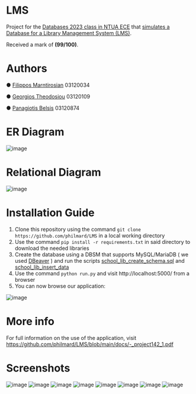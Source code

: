 # LMS
Project for the [Databases 2023 class in NTUA ECE](https://www.ece.ntua.gr/en/undergraduate/courses/3123) that [simulates a Database for a Library Management System (LMS)](https://github.com/philmard/LMS/blob/main/docs/ekfwnhseis/Semester%20Project%202022-2023_en.pdf). 

Received a mark of **(99/100)**.
# Authors
● [Filippos Marntirosian](https://github.com/philmard) 03120034 

● [Georgios Theodosiou](https://github.com/GeorgeTheo7) 03120109 

● [Panagiotis Belsis](https://github.com/PanosBelsis) 03120874 
# ER Diagram
![image](https://github.com/philmard/LMS/assets/133666571/03b58dbe-0b1c-48c5-8538-50544d616d54)
# Relational Diagram
![image](https://github.com/philmard/LMS/assets/133666571/5324e8cd-88a1-49ef-9252-6bf6b827b1d8)
# Installation Guide
1. Clone this repository using the command ``git clone https://github.com/philmard/LMS`` in a local working directory
2. Use the command ``pip install -r requirements.txt`` in said directory to download the needed libraries
3. Create the database using a DBSM that supports MySQL/MariaDB ( we used [DBeaver](https://dbeaver.io/) ) and run the scripts [school_lib_create_schema.sql](https://github.com/philmard/LMS/blob/main/sql%20code/school_lib_create_schema.sql) and [school_lib_insert_data](https://github.com/philmard/LMS/blob/main/sql%20code/school_lib_insert_data.sql)
4. Use the command ``python run.py`` and visit http://localhost:5000/ from a browser
5. You can now browse our application:

![image](https://github.com/philmard/LMS/assets/133666571/c7657f8a-94ea-460c-b2c9-24181a111848)

# More info
For full information on the use of the application, visit https://github.com/philmard/LMS/blob/main/docs/-_project142_1.pdf
# Screenshots
![image](https://github.com/philmard/LMS/assets/133666571/cddd39ff-350e-4b60-af94-e3225cad3187)
![image](https://github.com/philmard/LMS/assets/133666571/60adfda0-1b61-4749-a822-5d82512211a1)
![image](https://github.com/philmard/LMS/assets/133666571/3f7eb9b2-0bbc-463b-b468-ee6f735de834)
![image](https://github.com/philmard/LMS/assets/133666571/a5607e00-8c7d-4836-a496-271652e07904)
![image](https://github.com/philmard/LMS/assets/133666571/37ac8271-b9e1-4f81-8ae7-1adc3a8aab84)
![image](https://github.com/philmard/LMS/assets/133666571/8e548f34-a055-4d68-8608-9d2e63c2dd5c)
![image](https://github.com/philmard/LMS/assets/133666571/341ad90c-b6f9-4122-abbc-87423ecb7378)
![image](https://github.com/philmard/LMS/assets/133666571/838265be-f5a4-439d-8e74-31a77f7cbdb0)

